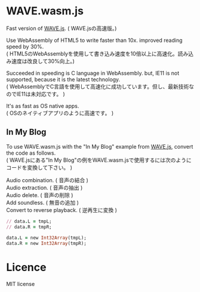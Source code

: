 # WAVE.wasm.js
Fast version of [WAVE.js](https://github.com/TakeshiOkamoto/WAVE.js). ( WAVE.jsの高速版。)
  
Use WebAssembly of HTML5 to write faster than 10x. improved reading speed by 30%.  
( HTML5のWebAssemblyを使用して書き込み速度を10倍以上に高速化。読み込み速度は改良して30%向上。)  
  
Succeeded in speeding is C language in WebAssembly. but, IE11 is not supported,  because it is the latest technology.  
( WebAssemblyでC言語を使用して高速化に成功しています。但し、最新技術なのでIE11は未対応です。 )  
  
It's as fast as OS native apps.  
( OSのネイティブアプリのように高速です。 )
  
## In My Blog  
To use WAVE.wasm.js with the "In My Blog" example from [WAVE.js](https://github.com/TakeshiOkamoto/WAVE.js), convert the code as follows.   
( WAVE.jsにある"In My Blog"の例をWAVE.wasm.jsで使用するには次のようにコードを変換して下さい。 )  
  
Audio combination. ( 音声の結合 )   
Audio extraction. ( 音声の抽出 )  
Audio delete. ( 音声の削除 )  
Add soundless. ( 無音の追加 )  
Convert to reverse playback. ( 逆再生に変換 )   
  
```rb
// data.L = tmpL;  
// data.R = tmpR;  
    
data.L = new Int32Array(tmpL);  
data.R = new Int32Array(tmpR);
```   
  
# Licence
MIT license  
